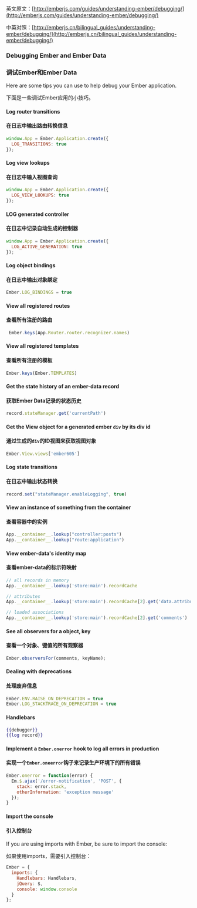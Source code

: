 英文原文：[http://emberjs.com/guides/understanding-ember/debugging/](http://emberjs.com/guides/understanding-ember/debugging/)

中英对照：[http://emberjs.cn/bilingual_guides/understanding-ember/debugging/](http://emberjs.cn/bilingual_guides/understanding-ember/debugging/)

### Debugging Ember and Ember Data

### 调试Ember和Ember Data

Here are some tips you can use to help debug your Ember application.

下面是一些调试Ember应用的小技巧。

#### Log router transitions

#### 在日志中输出路由转换信息

```javascript
window.App = Ember.Application.create({
  LOG_TRANSITIONS: true
});
```

#### Log view lookups

#### 在日志中输入视图查询

```javascript
window.App = Ember.Application.create({
  LOG_VIEW_LOOKUPS: true
});
```

#### LOG generated controller 

#### 在日志中记录自动生成的控制器

```javascript
window.App = Ember.Application.create({
  LOG_ACTIVE_GENERATION: true
});
```

#### Log object bindings

#### 在日志中输出对象绑定

```javascript
Ember.LOG_BINDINGS = true
```

#### View all registered routes

#### 查看所有注册的路由

```javascript
 Ember.keys(App.Router.router.recognizer.names)
 ```

#### View all registered templates

#### 查看所有注册的模板

 ```javascript
Ember.keys(Ember.TEMPLATES)
 ```

#### Get the state history of an ember-data record

#### 获取Ember Data记录的状态历史

```javascript
record.stateManager.get('currentPath')
```

#### Get the View object for a generated ember `div` by its div id

#### 通过生成的`div`的ID视图来获取视图对象

```javascript
Ember.View.views['ember605']
```

#### Log state transitions

#### 在日志中输出状态转换

```javascript
record.set("stateManager.enableLogging", true)
```

#### View an instance of something from the container

#### 查看容器中的实例

```javascript
App.__container__.lookup("controller:posts")
App.__container__.lookup("route:application")
```

#### View ember-data's identity map

#### 查看ember-data的标示符映射

```javascript
// all records in memory
App.__container__.lookup('store:main').recordCache 

// attributes
App.__container__.lookup('store:main').recordCache[2].get('data.attributes')

// loaded associations
App.__container__.lookup('store:main').recordCache[2].get('comments')
```

#### See all observers for a object, key

#### 查看一个对象、键值的所有观察器

```javascript
Ember.observersFor(comments, keyName);
```

#### Dealing with deprecations

#### 处理废弃信息

```javascript
Ember.ENV.RAISE_ON_DEPRECATION = true
Ember.LOG_STACKTRACE_ON_DEPRECATION = true
```

#### Handlebars

```handlebars
{{debugger}}
{{log record}}
```

#### Implement a `Ember.onerror` hook to log all errors in production

#### 实现一个`Ember.oneerror`钩子来记录生产环境下的所有错误

```javascript
Ember.onerror = function(error) {
  Em.$.ajax('/error-notification', 'POST', {
    stack: error.stack,
    otherInformation: 'exception message'
  });
}
```

#### Import the console

#### 引入控制台

If you are using imports with Ember, be sure to import the console:

如果使用imports，需要引入控制台：

```javascript
Ember = {
  imports: {
    Handlebars: Handlebars,
    jQuery: $,
    console: window.console
  }
};
```
